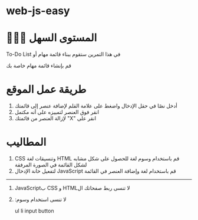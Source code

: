# web-js-easy

# 👶🏻🐣 المستوى السهل

To-Do List في هذا التمرين ستقوم ببناء قائمة مهام أو

قم بإنشاء قائمة مهام خاصة بك

# طريقة عمل الموقع

1. أدخل نصًا في حقل الإدخال واضغط على علامة القلم لإضافة عنصر إلى قائمتك
2. انقر فوق العنصر لتمييزه على أنه مكتمل
3. لإزالة العنصر من قائمتك "X" انقر على

# المطاليب

1. CSS وتنسيقات لغة HTML قم باستخدام وسوم لغة
   للحصول على شكل مشابه لشكل القائمة في الصورة المرفقة
2. لتفعيل خانة الإدخال JavaScript قم باستخدام لغة
   وإضافة العنصر في القائمة

---

1. JavaScriptب CSS و HTMLلا تنسى ربط صفحاتك ال

2. :لا تنسى استخدام وسوم

   ul
   li
   input
   button
